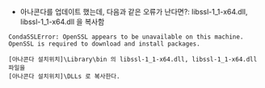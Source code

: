 - 아나콘다를 업데이트 했는데, 다음과 같은 오류가 난다면?: libssl-1_1-x64.dll, libssl-1_1-x64.dll 을 복사함  
~~~
CondaSSLError: OpenSSL appears to be unavailable on this machine. 
OpenSSL is required to download and install packages.

[아나콘다 설치위치]\Library\bin 의 libssl-1_1-x64.dll, libssl-1_1-x64.dll 파일을
[아나콘다 설치위치]\DLLs 로 복사한다.
~~~
